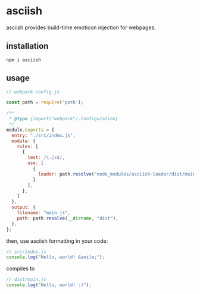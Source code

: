 # asciish

asciish provides build-time emoticon injection for webpages.

## installation

`npm i asciish`

## usage

```js
// webpack.config.js

const path = require('path');

/**
 * @type {import("webpack").Configuration}
 */
module.exports = {
  entry: "./src/index.js",
  module: {
    rules: [
      {
        test: /\.js$/,
        use: [
          {
            loader: path.resolve("node_modules/asciish-loader/dist/main.js"),
          }
        ],
      },
    ]
  },
  output: {
    filename: "main.js",
    path: path.resolve(__dirname, "dist"),
  },
};
```

then, use asciish formatting in your code:

```js
// src/index.js
console.log("Hello, world! &smile;");
```

compiles to

```js
// dist/main.js
console.log("Hello, world! :)");
```

